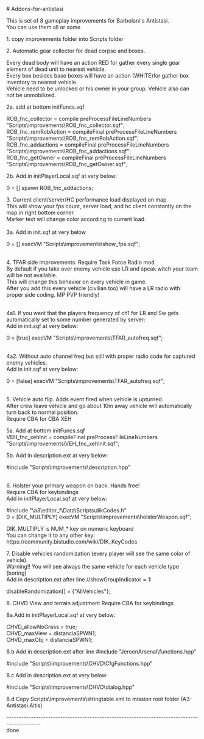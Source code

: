 <p># Addons-for-antistasi</p>
<p>This is set of 8 gameplay improvements for Barbolani's Antistasi.<br />You can use them all or some</p>
<p>1. copy improvements folder into Scripts folder</p>
<p>2. Automatic gear collector for dead corpse and boxes.</p>
<p>Every dead body will have an action RED for gather every single gear element of dead unit to nearest vehicle.<br /> Every box besides base boxes will have an action (WHITE)for gather box inventory to nearest vehicle.<br /> Vehicle need to be unlocked or his owner in your group. Vehicle also can not be unmobilized.</p>
<p>2a. add at bottom initFuncs.sqf</p>
<p>ROB_fnc_collector = compile preProcessFileLineNumbers "Scripts\improvements\ROB_fnc_collector.sqf";<br /> ROB_fnc_remRobAction = compileFinal preProcessFileLineNumbers "Scripts\improvements\ROB_fnc_remRobAction.sqf";<br /> ROB_fnc_addactions = compileFinal preProcessFileLineNumbers "Scripts\improvements\ROB_fnc_addactions.sqf";<br /> ROB_fnc_getOwner = compileFinal preProcessFileLineNumbers "Scripts\improvements\ROB_fnc_getOwner.sqf";</p>
<p>2b. Add in initPlayerLocal.sqf at very below:</p>
<p>0 = [] spawn ROB_fnc_addactions;</p>
<p>3. Current client/server/HC performance load displayed on map<br /> This will show your fps count, server load, and hc client constantly on the map in right bottom corner.<br /> Marker text will change color according to current load.<br /> <br />3a. Add in init.sqf at very below</p>
<p>0 = [] execVM "Scripts\improvements\show_fps.sqf";</p>
<p><br />4. TFAR side improvements. Require Task Force Radio mod<br /> By default if you take over enemy vehicle use LR and speak witch your team will be not available.<br /> This will change this behavior on every vehicle in game.<br /> After you add this every vehicle (civilian too) will have a LR radio with proper side coding. MP PVP friendly!</p>
<p><br />4a1. If you want that the players frequency of ch1 for LR and Sw gets automatically set to some number generated by server:<br /> Add in init.sqf at very below:</p>
<p>0 = [true] execVM "Scripts\improvements\TFAR_autofreq.sqf";</p>
<p><br />4a2. Without auto channel freq but still with proper radio code for captured enemy vehicles.<br /> Add in init.sqf at very below:</p>
<p>0 = [false] execVM "Scripts\improvements\TFAR_autofreq.sqf";</p>
<p><br />5. Vehicle auto flip. Adds event fired when vehicle is upturned. <br />After crew leave vehicle and go about 10m away vehicle will automatically turn back to normal position.<br />Require CBA for CBA XEH</p>
<p>5a. Add at bottom initFuncs.sqf<br /> VEH_fnc_xehInit = compileFinal preProcessFileLineNumbers "Scripts\improvements\VEH_fnc_xehInit.sqf";</p>
<p>5b. Add in description.ext at very below:</p>
<p>#include "Scripts\improvements\description.hpp"</p>
<p><br />6. Holster your primary weapon on back. Hands free!<br />Require CBA for keybindings<br />Add in initPlayerLocal.sqf at very below:</p>
<p>#include "\a3\editor_f\Data\Scripts\dikCodes.h"<br /> 0 = [DIK_MULTIPLY] execVM "Scripts\improvements\holsterWeapon.sqf";</p>
<p>DIK_MULTIPLY is NUM_* key on numeric keyboard<br />You can change it to any other key: https://community.bistudio.com/wiki/DIK_KeyCodes</p>
<p>7. Disable vehicles randomization (every player will see the same color of vehicle).<br />Warning!! You will see always the same vehicle for each vehicle type (boring)<br />Add in description.ext after line //showGroupIndicator = 1:</p>
<p>disableRandomization[] = {"AllVehicles"};</p>
<p>8. CHVD View and terrain adjustment Require CBA for keybindings</p>
<p>8a.Add in initPlayerLocal.sqf at very below:</p>
<p>CHVD_allowNoGrass = true;<br />CHVD_maxView = distanciaSPWN1;<br />CHVD_maxObj = distanciaSPWN1;</p>
<p>8.b Add in description.ext after line #include "JeroenArsenal\functions.hpp"</p>
<p>#include "Scripts\improvements\CHVD\CfgFunctions.hpp"</p>
<p>8.c Add in description.ext at very below:</p>
<p>#include "Scripts\improvements\CHVD\dialog.hpp"</p>
<p>8.d Copy Scripts\improvements\stringtable.xml to mission root folder (A3-Antistasi.Altis)</p>
<p>--------------------------------------------------------------------------------------------<br />done</p>

